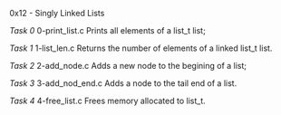 0x12 - Singly Linked Lists

_Task 0_ 0-print_list.c
Prints all elements of a list_t list;

_Task 1_ 1-list_len.c
Returns the number of elements of a linked list_t list.

_Task 2_ 2-add_node.c
Adds a new node to the begining of a list;

_Task 3_ 3-add_nod_end.c
Adds a node to the tail end of a list.

_Task 4_ 4-free_list.c
Frees memory allocated to list_t.
